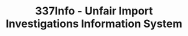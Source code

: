 ---
layout: default
bigquery: https://console.cloud.google.com/bigquery?p=patents-public-data&d=usitc_investigations&page=dataset&project=sheets-management-319211
citation: US International Trade Commission 337Info Unfair Import Investigations Information
  System
contributors: US International Trade Comission
cost: None
description: US International Trade Commission 337Info Unfair Import Investigations
  Information System contains data on investigations done under Section 337. Section
  337 declares the infringement of certain statutory intellectual property rights
  and other forms of unfair competition in import trade to be unlawful practices.
  Most Section 337 investigations involve allegations of patent or registered trademark
  infringement.
documentation: FAQ and tutorial available on the site
last_edit: 04/06/2022, 15:25:48
location: https://pubapps2.usitc.gov/337external/
maintained_by: US International Trade Comission
schema_fields:
- ouiiParticipation
- teoProceedingInvolved
- title
- htsNumbers
- docketNo
- finalIdOnViolationIssue
- invUnfairAct
- currentStatus
- scheduledStartDateEvidHear
- issueDateOtherNonFinal
- scheduledEndDateEvidHear
- currentActiveALJ
- copyrightNumbers
- trademarkNumbers
- endDateMarkmanHearing
- investigationTermDate
- teoReliefGranted
- complainant
- teoIdDueDate
- finalIdOnViolationDue
- actualStartDateEvidHear
- investigationType
- dateOfPublicationFrNotice
- targetDate
- id
- patentNumbers
- ouiiAttorney
- cafcAppeals
- respondent
- gcAttorney
- lastUpdated
- teoIdIssueDate
- publication_number
- startDateMarkmanHearing
- investigationNo
- internalRemand
- patentNumber
- finalDetNoViolation
- aljAssigned
- dateComplaintFiled
- dateCreated
- markmanHearing
- finalDetViolation
- actualEndDateEvidHear
shortname: unfair_import_investigations
tags:
- import
- legal
- trade
timeframe: 2008-2021 (prior to 2008 downloadable as a JSON file)
title: 337Info - Unfair Import Investigations Information System
uuid: 2721f5ec-e599-4890-9265-9706719fc71e
---